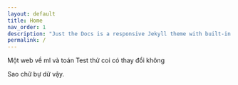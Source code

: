 ```yaml
---
layout: default
title: Home
nav_order: 1
description: "Just the Docs is a responsive Jekyll theme with built-in search that is easily customizable and hosted on GitHub Pages."
permalink: /
---
```


Một web về ml và toán
Test thử coi có thay đổi không

Sao chữ bự dữ vậy.
